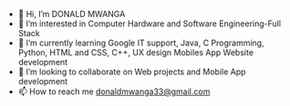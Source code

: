 - 👋 Hi, I’m DONALD MWANGA
- 👀 I’m interested in Computer Hardware and Software Engineering-Full Stack
- 🌱 I’m currently learning Google IT support, Java, C Programming, Python, HTML and CSS, C++, UX design Mobiles App Website development
- 💞️ I’m looking to collaborate on Web projects and Mobile App development
- 📫 How to reach me donaldmwanga33@gmail.com
